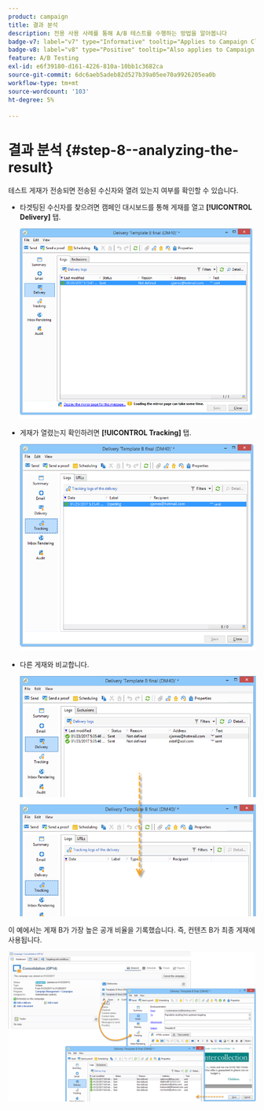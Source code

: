 ```yaml
---
product: campaign
title: 결과 분석
description: 전용 사용 사례를 통해 A/B 테스트를 수행하는 방법을 알아봅니다
badge-v7: label="v7" type="Informative" tooltip="Applies to Campaign Classic v7"
badge-v8: label="v8" type="Positive" tooltip="Also applies to Campaign v8"
feature: A/B Testing
exl-id: e6f39180-d161-4226-810a-10bb1c3682ca
source-git-commit: 6dc6aeb5adeb82d527b39a05ee70a9926205ea0b
workflow-type: tm+mt
source-wordcount: '103'
ht-degree: 5%

---
```


# 결과 분석 {#step-8--analyzing-the-result}



테스트 게재가 전송되면 전송된 수신자와 열려 있는지 여부를 확인할 수 있습니다.

* 타겟팅된 수신자를 찾으려면 캠페인 대시보드를 통해 게재를 열고 **[!UICONTROL Delivery]** 탭.

   ![](assets/use_case_abtesting_analysis_001.png)

* 게재가 열렸는지 확인하려면 **[!UICONTROL Tracking]** 탭.

   ![](assets/use_case_abtesting_analysis_002.png)

* 다른 게재와 비교합니다.

   ![](assets/use_case_abtesting_analysis_003.png)

이 예에서는 게재 B가 가장 높은 공개 비율을 기록했습니다. 즉, 컨텐츠 B가 최종 게재에 사용됩니다.

![](assets/use_case_abtesting_analysis_004.png)
